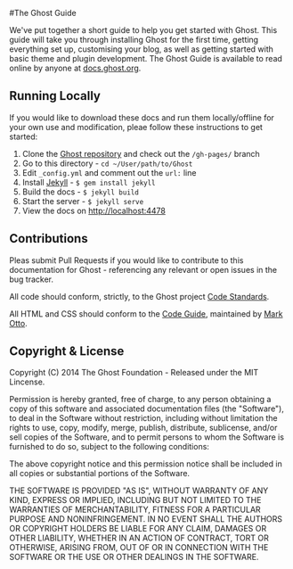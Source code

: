 #The Ghost Guide

We've put together a short guide to help you get started with Ghost. This guide will take you through installing Ghost for the first time, getting everything set up, customising your blog, as well as getting started with basic theme and plugin development. The Ghost Guide is available to read online by anyone at [docs.ghost.org](http://docs.ghost.org).

## Running Locally

If you would like to download these docs and run them locally/offline for your own use and modification, pleae follow these instructions to get started:

1. Clone the [Ghost repository](https://github.com/TryGhost/Ghost) and check out the `/gh-pages/` branch
2. Go to this directory - `cd ~/User/path/to/Ghost`
3. Edit `_config.yml` and comment out the `url:` line
4. Install [Jekyll](http://jekyllrb.com) - `$ gem install jekyll`
5. Build the docs - `$ jekyll build`
6. Start the server - `$ jekyll serve`
7. View the docs on [http://localhost:4478](http://localhost:4478)

## Contributions

Pleas submit Pull Requests if you would like to contribute to this documentation for Ghost - referencing any relevant or open issues in the bug tracker.

All code should conform, strictly, to the Ghost project [Code Standards](https://github.com/TryGhost/Ghost/wiki/Code-standards).

All HTML and CSS should conform to the [Code Guide](http://github.com/mdo/code-guide), maintained by [Mark Otto](http://github.com/mdo).


## Copyright & License

Copyright (C) 2014 The Ghost Foundation - Released under the MIT Lincense.

Permission is hereby granted, free of charge, to any person obtaining a copy of this software and associated documentation files (the "Software"), to deal in the Software without restriction, including without limitation the rights to use, copy, modify, merge, publish, distribute, sublicense, and/or sell copies of the Software, and to permit persons to whom the Software is furnished to do so, subject to the following conditions:

The above copyright notice and this permission notice shall be included in all copies or substantial portions of the Software.

THE SOFTWARE IS PROVIDED "AS IS", WITHOUT WARRANTY OF ANY KIND, EXPRESS OR IMPLIED, INCLUDING BUT NOT LIMITED TO THE WARRANTIES OF MERCHANTABILITY, FITNESS FOR A PARTICULAR PURPOSE AND
NONINFRINGEMENT. IN NO EVENT SHALL THE AUTHORS OR COPYRIGHT HOLDERS BE LIABLE FOR ANY CLAIM, DAMAGES OR OTHER LIABILITY, WHETHER IN AN ACTION OF CONTRACT, TORT OR OTHERWISE, ARISING FROM, OUT OF OR IN CONNECTION WITH THE SOFTWARE OR THE USE OR OTHER DEALINGS IN THE SOFTWARE.
